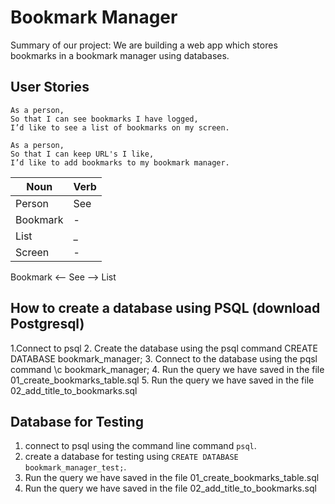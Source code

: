 # Bookmark Manager

Summary of our project:
We are building a web app which stores bookmarks in a bookmark manager using databases.

## User Stories

```
As a person,
So that I can see bookmarks I have logged,
I’d like to see a list of bookmarks on my screen.
```  

```
As a person,
So that I can keep URL's I like,
I’d like to add bookmarks to my bookmark manager.
```


| Noun | Verb |
|-----|-----|
| Person | See |
| Bookmark | -  |
| List |    _    |    
| Screen |    -   |    

Bookmark <— See —> List

## How to create a database using PSQL (download Postgresql)

1.Connect to psql
2. Create the database using the psql command CREATE DATABASE bookmark_manager;
3. Connect to the database using the pqsl command \c bookmark_manager;
4. Run the query we have saved in the file 01_create_bookmarks_table.sql
5. Run the query we have saved in the file 02_add_title_to_bookmarks.sql

## Database for Testing
1. connect to psql using the command line command `psql`.
0. create a database for testing using `CREATE DATABASE bookmark_manager_test;`.
0.  Run the query we have saved in the file 01_create_bookmarks_table.sql
0. Run the query we have saved in the file 02_add_title_to_bookmarks.sql
